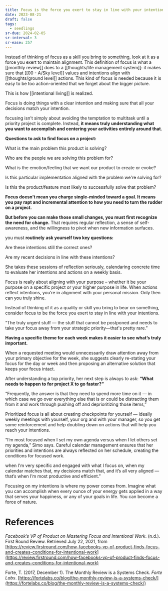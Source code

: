 ```yaml
---
title: Focus is the force you exert to stay in line with your intentions
date: 2023-08-21
draft: false
tags:
  - seedlings
sr-due: 2024-02-05
sr-interval: 3
sr-ease: 257
---
```

Instead of thinking of focus as a skill you bring to something, look at it as a force you exert to maintain alignment. This definition of focus is what a [[monthly review]] does to a [[thoughts/life management system]]: it makes sure that [[00 - A/Sky level]] values and intentions align with [[thoughts/ground level]] actions. This kind of focus is needed because it is easy to be too action-oriented that we forget about the bigger picture.

This is how [[intentional living]] is realized.

Focus is doing things with a clear intention and making sure that all your decisions match your intention.

focusing isn’t simply about avoiding the temptation to multitask until a priority project is complete. Instead, **it means truly understanding what you want to accomplish and centering your activities entirely around that**.

**Questions to ask to find focus on a project:**

What is the main problem this product is solving?

Who are the people we are solving this problem for?

What is the emotion/feeling that we want our product to create or evoke?

Is this particular implementation aligned with the problem we're solving for?

Is this the product/feature most likely to successfully solve that problem?

**Focus doesn’t mean you charge single-minded toward a goal. It means you pay rapt and incremental attention to how you need to turn the rudder on a project.**

**But before you can make those small changes, you must first recognize the need for change.** That requires regular reflection, a sense of self-awareness, and the willingness to pivot when new information surfaces.

you must **routinely** **ask yourself two key questions:**

Are these intentions still the correct ones?

Are my recent decisions in line with these intentions?

She takes these sessions of reflection seriously, calendaring concrete time to evaluate her intentions and actions on a weekly basis.

Focus is really about aligning with your purpose – whether it be your purpose on a specific project or your higher purpose in life. When actions reflect intentions, you’re in alignment with your personal mission. Only then can you truly shine.

Instead of thinking of it as a quality or skill you bring to bear on something, consider focus to be the force you exert to stay in line with your intentions.

“The truly urgent stuff — the stuff that cannot be postponed and needs to take your focus away from your strategic priority—that's pretty rare.”

**Having a specific theme for each week makes it easier to see what’s truly important.**

When a requested meeting would unnecessarily draw attention away from your primary objective for the week, she suggests clearly re-stating your focus for the day or week and then proposing an alternative solution that keeps your focus intact.

After understanding a top priority, her next step is always to ask: **“What needs to happen to for project X to go faster?”**

“Frequently, the answer is that they need to spend more time on it — in which case we go over everything else that is or could be distracting them from it and work through pushing off and deprioritizing those items,”

Prioritized focus is all about creating checkpoints for yourself — ideally weekly meetings with yourself, your org and with your manager, so you get some reinforcement and help doubling down on actions that will help you reach your intentions.

“I’m most focused when I set my own agenda versus when I let others set my agenda,” Simo says. Careful calendar management ensures that her priorities and intentions are always reflected on her schedule, creating the conditions for focused work.

when I'm very specific and engaged with what I focus on, when my calendar matches that, my decisions match that, and it’s all very aligned — that’s when I’m most productive and efficient.”

Focusing on my intentions is where my power comes from. Imagine what you can accomplish when every ounce of your energy gets applied in a way that serves your happiness, or any of your goals in life. You can become a force of nature.

# References

*Facebook’s VP of Product on Mastering Focus and Intentional Work*. (n.d.). First Round Review. Retrieved July 22, 2021, from [https://review.firstround.com/how-facebooks-vp-of-product-finds-focus-and-creates-conditions-for-intentional-work](https://review.firstround.com/how-facebooks-vp-of-product-finds-focus-and-creates-conditions-for-intentional-work)

Forte, T. (2017, December 1). The Monthly Review is a Systems Check. *Forte Labs*. [https://fortelabs.co/blog/the-monthly-review-is-a-systems-check/](https://fortelabs.co/blog/the-monthly-review-is-a-systems-check/)

